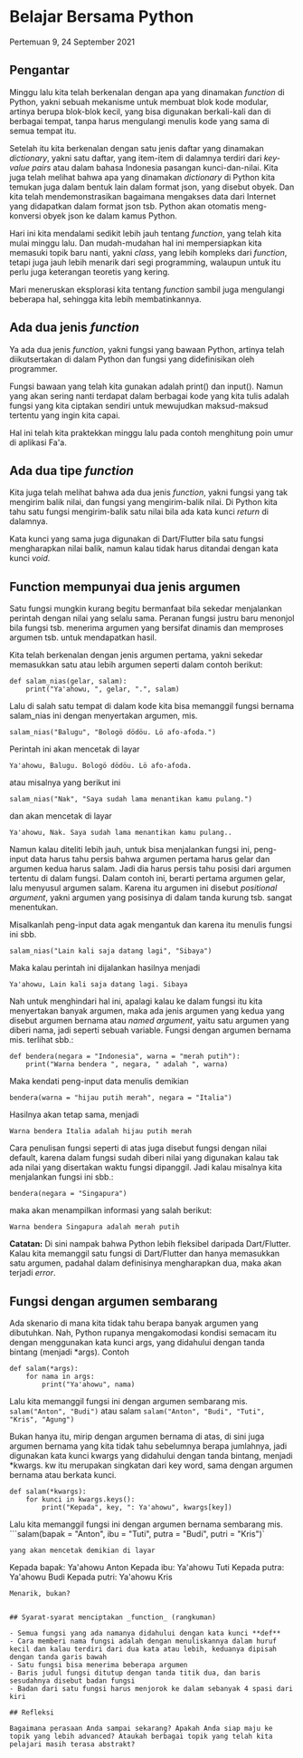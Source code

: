 # Belajar Bersama Python

Pertemuan 9, 24 September 2021


## Pengantar

Minggu lalu kita telah berkenalan dengan apa yang dinamakan _function_ di Python, yakni sebuah mekanisme untuk membuat blok kode modular, artinya berupa blok-blok kecil, yang bisa digunakan berkali-kali dan di berbagai tempat, tanpa harus mengulangi menulis kode yang sama di semua tempat itu.

Setelah itu kita berkenalan dengan satu jenis daftar yang dinamakan _dictionary_, yakni satu daftar, yang item-item di dalamnya terdiri dari _key-value pairs_ atau dalam bahasa Indonesia pasangan kunci-dan-nilai. Kita juga telah melihat bahwa apa yang dinamakan _dictionary_ di Python kita temukan juga dalam bentuk lain dalam format json, yang disebut obyek. Dan kita telah mendemonstrasikan bagaimana mengakses data dari Internet yang didapatkan dalam format json tsb. Python akan otomatis meng-konversi obyek json ke dalam kamus Python.

Hari ini kita mendalami sedikit lebih jauh tentang _function_, yang telah kita mulai minggu lalu. Dan mudah-mudahan hal ini mempersiapkan kita memasuki topik baru nanti, yakni _class_, yang lebih kompleks dari _function_, tetapi juga jauh lebih menarik dari segi programming, walaupun untuk itu perlu juga keterangan teoretis yang kering.

Mari meneruskan eksplorasi kita tentang _function_ sambil juga mengulangi beberapa hal, sehingga kita lebih membatinkannya.

## Ada dua jenis _function_

Ya ada dua jenis _function_, yakni fungsi yang bawaan Python, artinya telah diikutsertakan di dalam Python dan fungsi yang didefinisikan oleh programmer.

Fungsi bawaan yang telah kita gunakan adalah print() dan input(). Namun yang akan sering nanti terdapat dalam berbagai kode yang kita tulis adalah fungsi yang kita ciptakan sendiri untuk mewujudkan maksud-maksud tertentu yang ingin kita capai.

Hal ini telah kita praktekkan minggu lalu pada contoh menghitung poin umur di aplikasi Fa'a.

## Ada dua tipe _function_

Kita juga telah melihat bahwa ada dua jenis _function_, yakni fungsi yang tak mengirim balik nilai, dan fungsi yang mengirim-balik nilai. Di Python kita tahu satu fungsi mengirim-balik satu nilai bila ada kata kunci _return_ di dalamnya.

Kata kunci yang sama juga digunakan di Dart/Flutter bila satu fungsi mengharapkan nilai balik, namun kalau tidak harus ditandai dengan kata kunci _void_.

## Function mempunyai dua jenis argumen

Satu fungsi mungkin kurang begitu bermanfaat bila sekedar menjalankan perintah dengan nilai yang selalu sama. Peranan fungsi justru baru menonjol bila fungsi tsb. menerima argumen yang bersifat dinamis dan memproses argumen tsb. untuk mendapatkan hasil.

Kita telah berkenalan dengan jenis argumen pertama, yakni sekedar memasukkan satu atau lebih argumen seperti dalam contoh berikut:
```
def salam_nias(gelar, salam):
    print("Ya'ahowu, ", gelar, ".", salam)
```
Lalu di salah satu tempat di dalam kode kita bisa memanggil fungsi bernama salam_nias ini dengan menyertakan argumen, mis.
```
salam_nias("Balugu", "Bologö dödöu. Lö afo-afoda.")
```
Perintah ini akan mencetak di layar
```
Ya'ahowu, Balugu. Bologö dödöu. Lö afo-afoda.
```
atau misalnya yang berikut ini
```
salam_nias("Nak", "Saya sudah lama menantikan kamu pulang.")
```
dan akan mencetak di layar
```
Ya'ahowu, Nak. Saya sudah lama menantikan kamu pulang..
```

Namun kalau diteliti lebih jauh, untuk bisa menjalankan fungsi ini, peng-input data harus tahu persis bahwa argumen pertama harus gelar dan argumen kedua harus salam. Jadi dia harus persis tahu posisi dari argumen tertentu di dalam fungsi. Dalam contoh ini, berarti pertama argumen gelar, lalu menyusul argumen salam. Karena itu argumen ini disebut _positional argument_, yakni argumen yang posisinya di dalam tanda kurung tsb. sangat menentukan.

Misalkanlah peng-input data agak mengantuk dan karena itu menulis fungsi ini sbb.
```
salam_nias("Lain kali saja datang lagi", "Sibaya") 
```
Maka kalau perintah ini dijalankan hasilnya menjadi
```
Ya'ahowu, Lain kali saja datang lagi. Sibaya
```

Nah untuk menghindari hal ini, apalagi kalau ke dalam fungsi itu kita menyertakan banyak argumen, maka ada jenis argumen yang kedua yang disebut argumen bernama atau _named argument_, yaitu satu argumen yang diberi nama, jadi seperti sebuah variable. Fungsi dengan argumen bernama mis. terlihat sbb.:
```
def bendera(negara = "Indonesia", warna = "merah putih"):
    print("Warna bendera ", negara, " adalah ", warna)
```
Maka kendati peng-input data menulis demikian
```
bendera(warna = "hijau putih merah", negara = "Italia")
```
Hasilnya akan tetap sama, menjadi
```
Warna bendera Italia adalah hijau putih merah
```
Cara penulisan fungsi seperti di atas juga disebut fungsi dengan nilai default, karena dalam fungsi sudah diberi nilai yang digunakan kalau tak ada nilai yang disertakan waktu fungsi dipanggil. Jadi kalau misalnya kita menjalankan fungsi ini sbb.:
```
bendera(negara = "Singapura")
```
maka akan menampilkan informasi yang salah berikut:
```
Warna bendera Singapura adalah merah putih
```

**Catatan:** Di sini nampak bahwa Python lebih fleksibel daripada Dart/Flutter. Kalau kita memanggil satu fungsi di Dart/Flutter dan hanya memasukkan satu argumen, padahal dalam definisinya mengharapkan dua, maka akan terjadi _error_.

## Fungsi dengan argumen sembarang

Ada skenario di mana kita tidak tahu berapa banyak argumen yang dibutuhkan. Nah, Python rupanya mengakomodasi kondisi semacam itu dengan menggunakan kata kunci args, yang didahului dengan tanda bintang (menjadi *args). Contoh
```
def salam(*args):
    for nama in args:
        print("Ya'ahowu", nama)
```
Lalu kita memanggil fungsi ini dengan argumen sembarang mis.
`salam("Anton", "Budi")` atau salam `salam("Anton", "Budi", "Tuti", "Kris", "Agung")`

Bukan hanya itu, mirip dengan argumen bernama di atas, di sini juga argumen bernama yang kita tidak tahu sebelumnya berapa jumlahnya, jadi digunakan kata kunci kwargs yang didahului dengan tanda bintang, menjadi *kwargs. kw itu merupakan singkatan dari key word, sama dengan argumen bernama atau berkata kunci.
```
def salam(*kwargs):
    for kunci in kwargs.keys():
        print("Kepada", key, ": Ya'ahowu", kwargs[key])
```
Lalu kita memanggil fungsi ini dengan argumen bernama sembarang mis.
```salam(bapak = "Anton", ibu = "Tuti", putra = "Budi", putri = "Kris")`
```
yang akan mencetak demikian di layar
```
Kepada bapak: Ya'ahowu Anton
Kepada ibu: Ya'ahowu Tuti
Kepada putra: Ya'ahowu Budi
Kepada putri: Ya'ahowu Kris
```
Menarik, bukan?


## Syarat-syarat menciptakan _function_ (rangkuman)

- Semua fungsi yang ada namanya didahului dengan kata kunci **def**
- Cara memberi nama fungsi adalah dengan menuliskannya dalam huruf kecil dan kalau terdiri dari dua kata atau lebih, keduanya dipisah dengan tanda garis bawah
- Satu fungsi bisa menerima beberapa argumen
- Baris judul fungsi ditutup dengan tanda titik dua, dan baris sesudahnya disebut badan fungsi
- Badan dari satu fungsi harus menjorok ke dalam sebanyak 4 spasi dari kiri

## Refleksi

Bagaimana perasaan Anda sampai sekarang? Apakah Anda siap maju ke topik yang lebih advanced? Ataukah berbagai topik yang telah kita pelajari masih terasa abstrakt?

